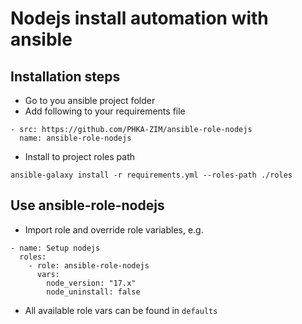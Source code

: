 # Nodejs install automation with ansible

## Installation steps

- Go to you ansible project folder
- Add following to your requirements file

```
- src: https://github.com/PHKA-ZIM/ansible-role-nodejs
  name: ansible-role-nodejs
```

- Install to project roles path
```
ansible-galaxy install -r requirements.yml --roles-path ./roles
```

## Use ansible-role-nodejs

- Import role and override role variables, e.g.
```
- name: Setup nodejs
  roles:
    - role: ansible-role-nodejs
      vars:
        node_version: "17.x"
        node_uninstall: false
```

- All available role vars can be found in `defaults`
